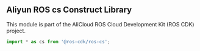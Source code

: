 ## Aliyun ROS cs Construct Library

This module is part of the AliCloud ROS Cloud Development Kit (ROS CDK) project.

```ts
import * as cs from '@ros-cdk/ros-cs';
```